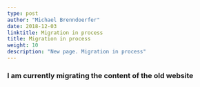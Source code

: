 ```yaml
---
type: post
author: "Michael Brenndoerfer"
date: 2018-12-03
linktitle: Migration in process
title: Migration in process
weight: 10
description: "New page. Migration in process"
---
```



### I am currently migrating the content of the old website